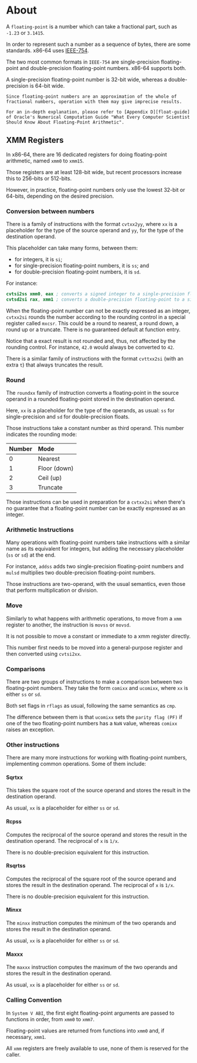 # About

A `floating-point` is a number which can take a fractional part, such as `-1.23` or `3.1415`.

In order to represent such a number as a sequence of bytes, there are some standards.
x86-64 uses [IEEE-754][ieee].

The two most common formats in `IEEE-754` are single-precision floating-point and double-precision floating-point numbers.
x86-64 supports both.

A single-precision floating-point number is 32-bit wide, whereas a double-precision is 64-bit wide.

~~~~exercism/note
Since floating-point numbers are an approximation of the whole of fractional numbers, operation with them may give imprecise results.

For an in-depth explanation, please refer to [Appendix D][float-guide] of Oracle's Numerical Computation Guide "What Every Computer Scientist Should Know About Floating-Point Arithmetic".
~~~~

## XMM Registers

In x86-64, there are 16 dedicated registers for doing floating-point arithmetic, named `xmm0` to `xmm15`.

Those registers are at least 128-bit wide, but recent processors increase this to 256-bits or 512-bits.

However, in practice, floating-point numbers only use the lowest 32-bit or 64-bits, depending on the desired precision.

### Conversion between numbers

There is a family of instructions with the format `cvtxx2yy`, where `xx` is a placeholder for the type of the source operand and `yy`, for the type of the destination operand.

This placeholder can take many forms, between them:

- for integers, it is `si`;
- for single-precision floating-point numbers, it is `ss`; and
- for double-precision floating-point numbers, it is `sd`.

For instance:

```nasm
cvtsi2ss xmm0, eax ; converts a signed integer to a single-precision floating-point
cvtsd2si rax, xmm1 ; converts a double-precision floating-point to a signed integer
```

When the floating-point number can not be exactly expressed as an integer, `cvtxx2si` rounds the number according to the rounding control in a special register called `mxcsr`.
This could be a round to nearest, a round down, a round up or a truncate.
There is no guaranteed default at function entry.

Notice that a exact result is not rounded and, thus, not affected by the rounding control.
For instance, `42.0` would always be converted to `42`.

There is a similar family of instructions with the format `cvttxx2si` (with an extra `t`) that always truncates the result.

### Round

The `roundxx` family of instruction converts a floating-point in the source operand in a rounded floating-point stored in the destination operand.

Here, `xx` is a placeholder for the type of the operands, as usual: `ss` for single-precision and `sd` for double-precision floats.

Those instructions take a constant number as third operand.
This number indicates the rounding mode:

| Number | Mode |
|:-------|:-----|
| 0 | Nearest |
| 1 | Floor (down) |
| 2 | Ceil (up) |
| 3 | Truncate |

Those instructions can be used in preparation for a `cvtxx2si` when there's no guarantee that a floating-point number can be exactly expressed as an integer.

### Arithmetic Instructions

Many operations with floating-point numbers take instructions with a similar name as its equivalent for integers, but adding the necessary placeholder (`ss` or `sd`) at the end.

For instance, `addss` adds two single-precision floating-point numbers and `mulsd` multiplies two double-precision floating-point numbers.

Those instructions are two-operand, with the usual semantics, even those that perform multiplication or division.

### Move

Similarly to what happens with arithmetic operations, to move from a `xmm` register to another, the instruction is `movss` or `movsd`.

It is not possible to move a constant or immediate to a xmm register directly.

This number first needs to be moved into a general-purpose register and then converted using `cvtsi2xx`.

### Comparisons

There are two groups of instructions to make a comparison between two floating-point numbers.
They take the form `comixx` and `ucomixx`, where `xx` is either `ss` or `sd`.

Both set flags in `rflags` as usual, following the same semantics as `cmp`.

The difference between them is that `ucomixx` sets the `parity flag (PF)` if one of the two floating-point numbers has a `NaN` value, whereas `comixx` raises an exception.

### Other instructions

There are many more instructions for working with floating-point numbers, implementing common operations.
Some of them include:

#### Sqrtxx

This takes the square root of the source operand and stores the result in the destination operand.

As usual, `xx` is a placeholder for either `ss` or `sd`.

#### Rcpss

Computes the reciprocal of the source operand and stores the result in the destination operand.
The reciprocal of `x` is `1/x`.

There is no double-precision equivalent for this instruction.

#### Rsqrtss

Computes the reciprocal of the square root of the source operand and stores the result in the destination operand.
The reciprocal of `x` is `1/x`.

There is no double-precision equivalent for this instruction.

#### Minxx

The `minxx` instruction computes the minimum of the two operands and stores the result in the destination operand.

As usual, `xx` is a placeholder for either `ss` or `sd`.

#### Maxxx

The `maxxx` instruction computes the maximum of the two operands and stores the result in the destination operand.

As usual, `xx` is a placeholder for either `ss` or `sd`.

### Calling Convention

In `System V ABI`, the first eight floating-point arguments are passed to functions in order, from `xmm0` to `xmm7`.

Floating-point values are returned from functions into `xmm0` and, if necessary, `xmm1`.

All `xmm` registers are freely available to use, none of them is reserved for the caller.

[ieee]: https://en.wikipedia.org/wiki/IEEE_754
[float-guide]: https://docs.oracle.com/cd/E19957-01/806-3568/ncg_goldberg.html
